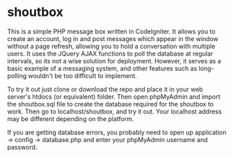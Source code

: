 shoutbox
========

This is a simple PHP message box written in CodeIgniter. It allows you to create an account, log in and post messages which appear in the window without a page refresh, allowing you to hold a conversation with multiple users. It uses the JQuery AJAX functions to poll the database at regular intervals, so its not a wise solution for deployment. However, it serves as a basic example of a messaging system, and other features such as long-polling wouldn't be too difficult to implement.

To try it out just clone or download the repo and place it in your web server's htdocs (or equivalent) folder. Then open phpMyAdmin and import the shoutbox.sql file to create the database required for the shoutbox to work. Then go to localhost/shoutbox, and try it out. Your localhost address may be different depending on the platform.

If you are getting database errors, you probably need to open up application -> config -> database.php and enter your phpMyAdmin username and password.
